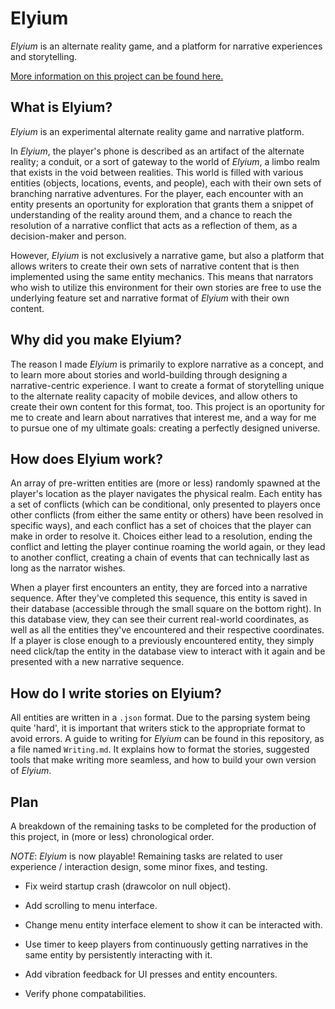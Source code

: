 # Elyium

_Elyium_ is an alternate reality game, and a platform for narrative experiences and storytelling.

[More information on this project can be found here.](http://v-os.ca/elyium)

## What is Elyium?

_Elyium_ is an experimental alternate reality game and narrative platform.

In _Elyium_, the player's phone is described as an artifact of the alternate reality; a conduit, or a sort of gateway to the world of _Elyium_, a limbo realm that exists in the void between realities. This world is filled with various entities (objects, locations, events, and people), each with their own sets of branching narrative adventures. For the player, each encounter with an entity presents an oportunity for exploration that grants them a snippet of understanding of the reality around them, and a chance to reach the resolution of a narrative conflict that acts as a reflection of them, as a decision-maker and person.

However, _Elyium_ is not exclusively a narrative game, but also a platform that allows writers to create their own sets of narrative content that is then implemented using the same entity mechanics. This means that narrators who wish to utilize this environment for their own stories are free to use the underlying feature set and narrative format of _Elyium_ with their own content.

## Why did you make Elyium?

The reason I made _Elyium_ is primarily to explore narrative as a concept, and to learn more about stories and world-building through designing a narrative-centric experience. I want to create a format of storytelling unique to the alternate reality capacity of mobile devices, and allow others to create their own content for this format, too. This project is an oportunity for me to create and learn about narratives that interest me, and a way for me to pursue one of my ultimate goals: creating a perfectly designed universe.

## How does Elyium work?

An array of pre-written entities are (more or less) randomly spawned at the player's location as the player navigates the physical realm. Each entity has a set of conflicts (which can be conditional, only presented to players once other conflicts (from either the same entity or others) have been resolved in specific ways), and each conflict has a set of choices that the player can make in order to resolve it. Choices either lead to a resolution, ending the conflict and letting the player continue roaming the world again, or they lead to another conflict, creating a chain of events that can technically last as long as the narrator wishes.

When a player first encounters an entity, they are forced into a narrative sequence. After they've completed this sequence, this entity is saved in their database (accessible through the small square on the bottom right). In this database view, they can see their current real-world coordinates, as well as all the entities they've encountered and their respective coordinates. If a player is close enough to a previously encountered entity, they simply need click/tap the entity in the database view to interact with it again and be presented with a new narrative sequence.

## How do I write stories on Elyium?

All entities are written in a `.json` format. Due to the parsing system being quite 'hard', it is important that writers stick to the appropriate format to avoid errors. A guide to writing for _Elyium_ can be found in this repository, as a file named `Writing.md`. It explains how to format the stories, suggested tools that make writing more seamless, and how to build your own version of _Elyium_.

## Plan

A breakdown of the remaining tasks to be completed for the production of this project, in (more or less) chronological order.

*NOTE*: _Elyium_ is now playable! Remaining tasks are related to user experience / interaction design, some minor fixes, and testing.

- Fix weird startup crash (drawcolor on null object).

- Add scrolling to menu interface.

- Change menu entity interface element to show it can be interacted with.

- Use timer to keep players from continuously getting narratives in the same entity by persistently interacting with it.

- Add vibration feedback for UI presses and entity encounters.

- Verify phone compatabilities.